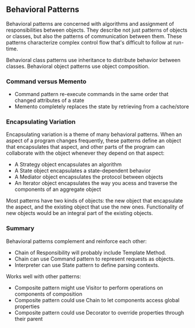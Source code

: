 ## Behavioral Patterns

Behavioral patterns are concerned with algorithms and assignment of responsibilities between objects. They describe not just patterns of objects or classes, but also the patterns of communication between them. These patterns characterize complex control flow that's difficult to follow at run-time.

Behavioral class patterns use inheritance to distribute behavior between classes. Behavioral object patterns use object composition.

### Command versus Memento

- Command pattern re-execute commands in the same order that changed attributes of a state
- Memento completely replaces the state by retrieving from a cache/store

### Encapsulating Variation

Encapsulating variation is a theme of many behavioral patterns. When an aspect of a program changes frequently, these patterns define an object that encapsulates that aspect, and other parts of the program can collaborate with the object whenever they depend on that aspect:

- A Strategy object encapsulates an algorithm
- A State object encapsulates a state-dependent behavior
- A Mediator object encapsulates the protocol between objects
- An Iterator object encapsulates the way you acess and traverse the components of an aggregate object

Most patterns have two kinds of objects: the new object that encapsulate the aspect, and the existing object that use the new ones. Functionality of new objects would be an integral part of the existing objects.

### Summary

Behavioral patterns complement and reinforce each other:

- Chain of Responsibility will probably include Template Method.
- Chain can use Command pattern to represent requests as objects.
- Interpreter can use State pattern to define parsing contexts.

Works well with other patterns:

- Composite pattern might use Visitor to perform operations on components of composition
- Composite pattern could use Chain to let components access global properties
- Composite pattern could use Decorator to override properties through their parent
